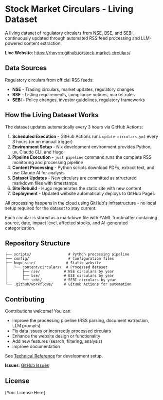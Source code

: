 # Stock Market Circulars - Living Dataset

A living dataset of regulatory circulars from NSE, BSE, and SEBI, continuously updated through automated RSS feed processing and LLM-powered content extraction.

**Live Website**: https://rhnvrm.github.io/stock-market-circulars/

## Data Sources

Regulatory circulars from official RSS feeds:

- **NSE** - Trading circulars, market updates, regulatory changes
- **BSE** - Listing requirements, compliance notices, market rules  
- **SEBI** - Policy changes, investor guidelines, regulatory frameworks

## How the Living Dataset Works

The dataset updates automatically every 3 hours via GitHub Actions:

1. **Scheduled Execution** - GitHub Actions runs `update-circulars.yml` every 3 hours (or on manual trigger)
2. **Environment Setup** - Nix development environment provides Python, uv, Claude CLI, and Hugo
3. **Pipeline Execution** - `just pipeline` command runs the complete RSS monitoring and processing pipeline
4. **Content Processing** - Python scripts download PDFs, extract text, and use Claude AI for analysis
5. **Dataset Updates** - New circulars are committed as structured markdown files with timestamps
6. **Site Rebuild** - Hugo regenerates the static site with new content
7. **Deployment** - Updated website automatically deploys to GitHub Pages

All processing happens in the cloud using GitHub's infrastructure - no local setup required for the dataset to stay current.

Each circular is stored as a markdown file with YAML frontmatter containing source, date, impact level, affected stocks, and AI-generated categorization.

## Repository Structure

```
├── scripts/                 # Python processing pipeline
├── config/                  # Configuration files
├── hugo-site/              # Static website
│   └── content/circulars/  # Processed dataset
│       ├── nse/           # NSE circulars by year
│       ├── bse/           # BSE circulars by year
│       └── sebi/          # SEBI circulars by year
└── .github/workflows/     # GitHub Actions for automation
```

## Contributing

Contributions welcome! You can:

- Improve the processing pipeline (RSS parsing, document extraction, LLM prompts)
- Fix data issues or incorrectly processed circulars
- Enhance the website design or functionality  
- Add new features (search, filtering, analysis)
- Improve documentation

See [Technical Reference](.local/docs/technical-reference.md) for development setup.

**Issues**: [GitHub Issues](https://github.com/rhnvrm/stock-market-circulars/issues)

## License

[Your License Here]